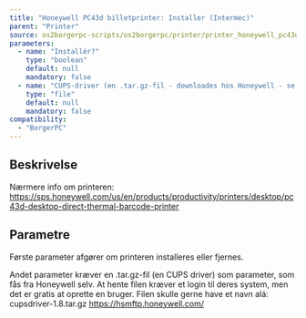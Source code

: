 ```yaml
---
title: "Honeywell PC43d billetprinter: Installer (Intermec)"
parent: "Printer"
source: os2borgerpc-scripts/os2borgerpc/printer/printer_honeywell_pc43d_add.sh
parameters:
  - name: "Installér?"
    type: "boolean"
    default: null
    mandatory: false
  - name: "CUPS-driver (en .tar.gz-fil - downloades hos Honeywell - se beskrivelse)"
    type: "file"
    default: null
    mandatory: false
compatibility:
  - "BorgerPC"
---
```


## Beskrivelse
Nærmere info om printeren:
https://sps.honeywell.com/us/en/products/productivity/printers/desktop/pc43d-desktop-direct-thermal-barcode-printer

## Parametre
Første parameter afgører om printeren installeres eller fjernes.

Andet parameter kræver en .tar.gz-fil (en CUPS driver) som parameter, som fås fra Honeywell selv. 
At hente filen kræver et login til deres system, men det er gratis at oprette en bruger.
Filen skulle gerne have et navn alá:
cupsdriver-1.8.tar.gz
https://hsmftp.honeywell.com/